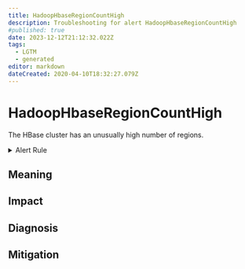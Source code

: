 ```yaml
---
title: HadoopHbaseRegionCountHigh
description: Troubleshooting for alert HadoopHbaseRegionCountHigh
#published: true
date: 2023-12-12T21:12:32.022Z
tags: 
  - LGTM
  - generated
editor: markdown
dateCreated: 2020-04-10T18:32:27.079Z
---
```


# HadoopHbaseRegionCountHigh

The HBase cluster has an unusually high number of regions.

<details>
  <summary>Alert Rule</summary>

{{% rule "hadoop/jmx_exporter.yml" "HadoopHbaseRegionCountHigh" %}}

{{% comment %}}

```yaml
alert: HadoopHbaseRegionCountHigh
expr: hadoop_hbase_region_count > 5000
for: 15m
labels:
    severity: warning
annotations:
    summary: Hadoop HBase Region Count High (instance {{ $labels.instance }})
    description: |-
        The HBase cluster has an unusually high number of regions.
          VALUE = {{ $value }}
          LABELS = {{ $labels }}
    runbook: https://github.com/srerun/prometheus-alerts/blob/main/content/runbooks/jmx_exporter/HadoopHbaseRegionCountHigh.md

```

{{% /comment %}}

</details>


## Meaning
[//]: # "Short paragraph that explains what the alert means"


## Impact
[//]: # "What could / will happen if the alert is not addressed"



## Diagnosis
[//]: # "Steps to take to identify the cause of the problem"



## Mitigation
[//]: # "The steps necessary to resolve the alert"
